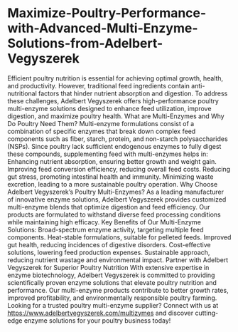 # Maximize-Poultry-Performance-with-Advanced-Multi-Enzyme-Solutions-from-Adelbert-Vegyszerek
Efficient poultry nutrition is essential for achieving optimal growth, health, and productivity. However, traditional feed ingredients contain anti-nutritional factors that hinder nutrient absorption and digestion. To address these challenges, Adelbert Vegyszerek offers high-performance poultry multi-enzyme solutions designed to enhance feed utilization, improve digestion, and maximize poultry health.
What are Multi-Enzymes and Why Do Poultry Need Them?
Multi-enzyme formulations consist of a combination of specific enzymes that break down complex feed components such as fiber, starch, protein, and non-starch polysaccharides (NSPs). Since poultry lack sufficient endogenous enzymes to fully digest these compounds, supplementing feed with multi-enzymes helps in:
Enhancing nutrient absorption, ensuring better growth and weight gain.
Improving feed conversion efficiency, reducing overall feed costs.
Reducing gut stress, promoting intestinal health and immunity.
Minimizing waste excretion, leading to a more sustainable poultry operation.
Why Choose Adelbert Vegyszerek’s Poultry Multi-Enzymes?
As a leading manufacturer of innovative enzyme solutions, Adelbert Vegyszerek provides customized multi-enzyme blends that optimize digestion and feed efficiency. Our products are formulated to withstand diverse feed processing conditions while maintaining high efficacy.
Key Benefits of Our Multi-Enzyme Solutions:
 Broad-spectrum enzyme activity, targeting multiple feed components.
 Heat-stable formulations, suitable for pelleted feeds.
 Improved gut health, reducing incidences of digestive disorders.
 Cost-effective solutions, lowering feed production expenses.
 Sustainable approach, reducing nutrient wastage and environmental impact.
Partner with Adelbert Vegyszerek for Superior Poultry Nutrition
With extensive expertise in enzyme biotechnology, Adelbert Vegyszerek is committed to providing scientifically proven enzyme solutions that elevate poultry nutrition and performance. Our multi-enzyme products contribute to better growth rates, improved profitability, and environmentally responsible poultry farming.
Looking for a trusted poultry multi-enzyme supplier? Connect with us at https://www.adelbertvegyszerek.com/multizymes  and discover cutting-edge enzyme solutions for your poultry business today!
